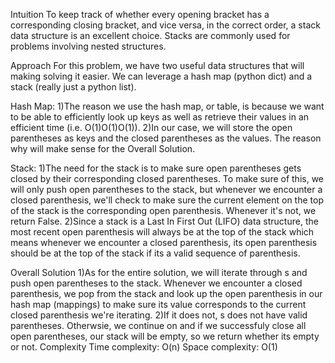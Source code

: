 Intuition
To keep track of whether every opening bracket has a corresponding closing bracket, and vice versa, in the correct order, a stack data structure is an excellent choice. Stacks are commonly used for problems involving nested structures.

Approach
For this problem, we have two useful data structures that will making solving it easier. We can leverage a hash map (python dict) and a stack (really just a python list).

Hash Map:
1)The reason we use the hash map, or table, is because we want to be able to efficiently look up keys as well as retrieve their values in an efficient time (i.e. O(1)O(1)O(1)).
2)In our case, we will store the open parentheses as keys and the closed parentheses as the values. The reason why will make sense for the Overall Solution.

Stack:
1)The need for the stack is to make sure open parentheses gets closed by their corresponding closed parentheses. To make sure of this, we will only push open parentheses to the stack, but whenever we encounter a closed parenthesis, we'll check to make sure the current element on the top of the stack is the corresponding open parenthesis. Whenever it's not, we return False.
2)Since a stack is a Last In First Out (LIFO) data structure, the most recent open parenthesis will always be at the top of the stack which means whenever we encounter a closed parenthesis, its open parenthesis should be at the top of the stack if its a valid sequence of parenthesis.

Overall Solution
1)As for the entire solution, we will iterate through s and push open parentheses to the stack. Whenever we encounter a closed parenthesis, we pop from the stack and look up the open parenthesis in our hash map (mappings) to make sure its value corresponds to the current closed parenthesis we're iterating. 
2)If it does not, s does not have valid parentheses. Otherwsie, we continue on and if we successfuly close all open parentheses, our stack will be empty, so we return whether its empty or not.
Complexity
Time complexity: O(n)
Space complexity: O(1)
